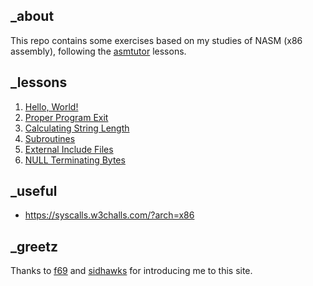 ## \_about

This repo contains some exercises based on my studies of NASM (x86 assembly), following the [asmtutor](https://asmtutor.com/) lessons.

## \_lessons

1. [Hello, World!](./1%20-%20Hello%20World/)
2. [Proper Program Exit](./2%20-%20Proper%20Program%20Exit/)
3. [Calculating String Length](./3%20-%20Calculating%20String%20Length/)
4. [Subroutines](./4%20-%20Subroutines/)
5. [External Include Files](./5%20-%20External%20Include%20Files/)
6. [NULL Terminating Bytes](./6%20-%20NULL%20Terminating%20Bytes/)

## \_useful

- https://syscalls.w3challs.com/?arch=x86

## \_greetz

Thanks to [f69](https://github.com/0xf69/) and [sidhawks](https://github.com/sidhawkss) for introducing me to this site.

